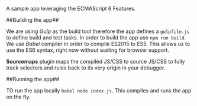 A sample app leveraging the ECMAScript 6 Features.

##Building the app##

We are using *Gulp* as the build tool therefore the app defines a `gulpfile.js` to define build and test tasks. In order to build the app use `npm run build`. We use *Babel* compiler in order to compile ES2015 to ES5. This allows us to use the ES6 syntax, right now without waiting for browser support.

**Sourcemaps** plugin maps the compiled JS/CSS to source JS/CSS to fully track selectors and rules back to its very origin in your debugger.


##Running the app##

TO run the app locally `babel node index.js`. This compiles and runs the app on the fly.
